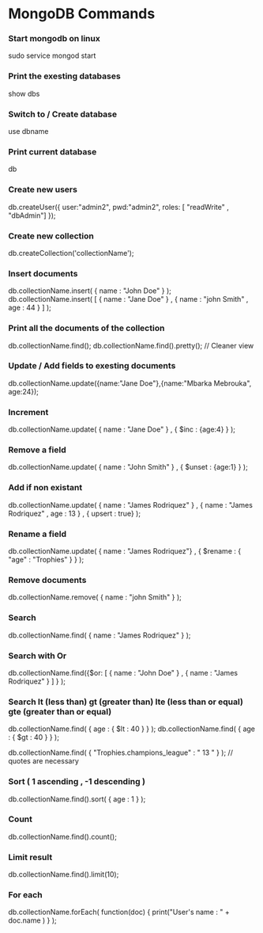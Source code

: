 # MongoDB Commands 

### Start mongodb on linux
sudo service mongod start

### Print the exesting databases
show dbs

### Switch to / Create database
use dbname

### Print current database
db

### Create new users
db.createUser({
  user:"admin2",
  pwd:"admin2",
  roles: [ "readWrite" , "dbAdmin"]
});

### Create new collection
db.createCollection('collectionName');

### Insert documents 
db.collectionName.insert( { name : "John Doe" } );
db.collectionName.insert( [ { name : "Jane Doe" } , { name : "john Smith" , age : 44 } ] ); 

### Print all the documents of the collection 
db.collectionName.find(); 
db.collectionName.find().pretty(); // Cleaner view

### Update / Add fields to exesting documents
db.collectionName.update({name:"Jane Doe"},{name:"Mbarka Mebrouka", age:24});

### Increment
db.collectionName.update( { name : "Jane Doe" } , { $inc : {age:4} } );

### Remove a field 
db.collectionName.update( { name : "John Smith" } , { $unset : {age:1} } );

### Add if non existant
db.collectionName.update( { name : "James Rodriquez" } , { name : "James Rodriquez" , age : 13 } , { upsert : true} );

### Rename a field
db.collectionName.update( { name : "James Rodriquez"}  , { $rename : { "age" : "Trophies" } } );

### Remove documents
db.collectionName.remove( { name : "john Smith" } );

### Search 
db.collectionName.find( { name : "James Rodriquez" } );

### Search with Or
db.collectionName.find({$or: [ { name : "John Doe" } , { name : "James Rodriquez" } ] } );

### Search lt (less than) gt (greater than) lte (less than or equal) gte (greater than or equal)
db.collectionName.find( { age : { $lt : 40 } } );
db.collectionName.find( { age : { $gt : 40 } } );

db.collectionName.find( { "Trophies.champions_league" : " 13 " } ); // quotes are necessary

### Sort ( 1 ascending , -1 descending )
db.collectionName.find().sort( { age : 1 } );

### Count 
db.collectionName.find().count();

### Limit result
db.collectionName.find().limit(10);

### For each
db.collectionName.forEach( function(doc) { print("User's name : " + doc.name ) } );
